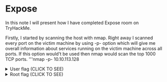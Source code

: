 # Expose

In this note I will present how I have completed Expose room on TryHackMe.

Firstly, I started by scanning the host with nmap. Right away I scanned every port on the victim machine by using -p- option which will give me overall information about services running on the victim machine across all ports. If this option would’t be used then nmap would scan the top 1000 TCP ports.
'''nmap -p- 10.10.113.128



<details>
  <summary>User flag (CLICK TO SEE)</summary>
THM{USER_FLAG_1231_EXPOSE}
</details>



<details>
  <summary>Root flag (CLICK TO SEE)</summary>
THM{ROOT_EXPOSED_1001}
</details>
